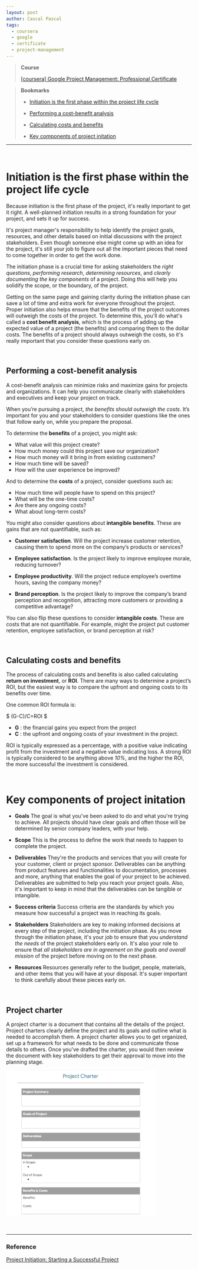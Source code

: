 ```yaml
---
layout: post
author: Cascal Pascal
tags:
  - coursera
  - google
  - certificate
  - project-management
---
```


> **Course**
>
> [[coursera] Google Project Management: Professional Certificate](https://cascalpascal.github.io/coursera-google-project-management-professional-certificate)

> **Bookmarks**
> 
> - [Initiation is the first phase within the project life cycle](#initiation-is-the-first-phase-within-the-project-life-cycle)
> 
> - [Performing a cost-benefit analysis](#performing-a-cost-benefit-analysis)
> 
> - [Calculating costs and benefits](#calculating-costs-and-benefits)
> 
> - [Key components of project initation](#key-components-of-project-initation)

---

<br>

# Initiation is the first phase within the project life cycle
Because initiation is the first phase of the project, it's really important to get it right. A well-planned initiation results in a strong foundation for your project, and sets it up for success.

It's project manager's responsibility to help identify the project goals, resources, and other details based on initial discussions with the project stakeholders. Even though someone else might come up with an idea for the project, it's still your job to figure out all the important pieces that need to come together in order to get the work done.

The initiation phase is a crucial time for asking stakeholders the *right questions*, *performing research*, *determining resources*, and *clearly documenting the key components* of a project. Doing this will help you solidify the scope, or the boundary, of the project.

Getting on the same page and gaining clarity during the initiation phase can save a lot of time and extra work for everyone throughout the project. Proper initiation also helps ensure that the benefits of the project outcomes will outweigh the costs of the project. To determine this, you'll do what's called a **cost benefit analysis**, which is the process of adding up the expected value of a project (the benefits) and comparing them to the dollar costs. The benefits of a project should always outweigh the costs, so it's really important that you consider these questions early on. 


<br>

## Performing a cost-benefit analysis
A cost-benefit analysis can minimize risks and maximize gains for projects and organizations. It can help you communicate clearly with stakeholders and executives and keep your project on track.

When you’re pursuing a project, *the benefits should outweigh the costs*. It’s important for you and your stakeholders to consider questions like the ones that follow early on, while you prepare the proposal.

To determine the **benefits** of a project, you might ask:

- What value will this project create? 
- How much money could this project save our organization? 
- How much money will it bring in from existing customers? 
- How much time will be saved? 
- How will the user experience be improved?

And to determine the **costs** of a project, consider questions such as:

- How much time will people have to spend on this project? 
- What will be the one-time costs? 
- Are there any ongoing costs? 
- What about long-term costs?

You might also consider questions about **intangible benefits**. These are gains that are not quantifiable, such as:

- **Customer satisfaction**. Will the project increase customer retention, causing them to spend more on the company’s products or services? 
    
- **Employee satisfaction**. Is the project likely to improve employee morale, reducing turnover? 
    
- **Employee productivity**. Will the project reduce employee’s overtime hours, saving the company money?
    
- **Brand perception**. Is the project likely to improve the company’s brand perception and recognition, attracting more customers or providing a competitive advantage?

You can also flip these questions to consider **intangible costs**. These are costs that are not quantifiable. For example, might the project put customer retention, employee satisfaction, or brand perception at risk?


<br>

## Calculating costs and benefits
The process of calculating costs and benefits is also called calculating **return on investment**, or **ROI**. There are many ways to determine a project’s ROI, but the easiest way is to compare the upfront and ongoing costs to its benefits over time.

One common ROI formula is:


$ (G-C)/C=ROI $


- **G** : the financial gains you expect from the project
- **C** : the upfront and ongoing costs of your investment in the project.
  
ROI is typically expressed as a percentage, with a positive value indicating profit from the investment and a negative value indicating loss. A strong ROI is typically considered to be anything above *10%*, and the higher the ROI, the more successful the investment is considered.


<br>

# Key components of project initation

- **Goals**
	The goal is what you've been asked to do and what you're trying to achieve. All projects should have clear goals and often those will be determined by senior company leaders, with your help. 
	
- **Scope**
	This is the process to define the work that needs to happen to complete the project.
	
- **Deliverables**
	They're the products and services that you will create for your customer, client or project sponsor. Deliverables can be anything from product features and functionalities to documentation, processes and more, anything that enables the goal of your project to be achieved. Deliverables are submitted to help you reach your project goals. Also, it's important to keep in mind that the deliverables can be tangible or intangible. 
	
- **Success criteria**
	Success criteria are the standards by which you measure how successful a project was in reaching its goals. 
	
- **Stakeholders**
	Stakeholders are key to making informed decisions at every step of the project, including the initiation phase. As you move through the initiation phase, it's your job to ensure that you *understand the needs* of the project stakeholders early on. It's also your role to ensure that *all stakeholders are in agreement on the goals and overall mission* of the project before moving on to the next phase. 
	
- **Resources**
	Resources generally refer to the budget, people, materials, and other items that you will have at your disposal. It's super important to think carefully about these pieces early on.


<br>

## Project charter
A project charter is a document that contains all the details of the project. Project charters clearly define the project and its goals and outline what is needed to accomplish them. A project charter allows you to get organized, set up a framework for what needs to be done and communicate those details to others. Once you've drafted the charter, you would then review the document with key stakeholders to get their approval to move into the planning stage. 

![[Pasted image 20240403160625.png]](https://github.com/cascalpascal/cascalpascal.github.io/blob/master/assets/images/Course/Pasted%20image%2020240403160625.png?raw=true)

<br>

---

### Reference

[Project Initiation: Starting a Successful Project](https://www.coursera.org/learn/project-initiation-google?)